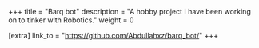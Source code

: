 +++
title = "Barq bot"
description = "A hobby project I have been working on to tinker with Robotics."
weight = 0

[extra]
link_to = "https://github.com/Abdullahxz/barq_bot/"
+++